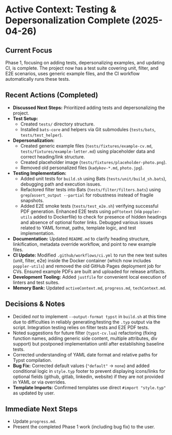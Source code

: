 # Active Context: Testing & Depersonalization Complete (2025-04-26)

## Current Focus

Phase 1, focusing on adding tests, depersonalizing examples, and updating CI, is complete. The project now has a test suite covering unit, filter, and E2E scenarios, uses generic example files, and the CI workflow automatically runs these tests.

## Recent Actions (Completed)

-   **Discussed Next Steps:** Prioritized adding tests and depersonalizing the project.
-   **Test Setup:**
    -   Created `tests/` directory structure.
    -   Installed `bats-core` and helpers via Git submodules (`tests/bats`, `tests/test_helper`).
-   **Depersonalization:**
    -   Created generic example files (`tests/fixtures/example-cv.md`, `tests/fixtures/example-letter.md`) using placeholder data and correct heading/link structure.
    -   Created placeholder image (`tests/fixtures/placeholder-photo.png`).
    -   Removed old personalized files (`kadykov-*.md`, `photo.jpg`).
-   **Testing Implementation:**
    -   Added unit tests for `build.sh` using Bats (`tests/unit/build_sh.bats`), debugging path and execution issues.
    -   Refactored filter tests into Bats (`tests/filter/filters.bats`) using `grep`/`assert_output --partial` for robustness instead of fragile snapshots.
    -   Added E2E smoke tests (`tests/test_e2e.sh`) verifying successful PDF generation. Enhanced E2E tests using `pdftotext` (via `poppler-utils` added to Dockerfile) to check for presence of hidden headings and absence of optional footer links. Debugged various issues related to YAML format, paths, template logic, and test implementation.
-   **Documentation:** Updated `README.md` to clarify heading structure, linkification, metadata override workflow, and point to new example files.
-   **CI Update:** Modified `.github/workflows/ci.yml` to run the new test suites (unit, filter, e2e) inside the Docker container (which now includes `poppler-utils`) and removed the old GitHub Pages deployment job for CVs. Ensured example PDFs are built and uploaded for release artifacts.
-   **Development Tooling:** Added `justfile` for convenient local execution of linters and test suites.
-   **Memory Bank:** Updated `activeContext.md`, `progress.md`, `techContext.md`.

## Decisions & Notes

-   Decided *not* to implement `--output-format typst` in `build.sh` at this time due to difficulties in reliably generating/testing the `.typ` output via the script. Integration testing relies on filter tests and E2E PDF tests.
-   Noted suggestions for future filter (`typst-cv.lua`) refactoring (fixing function names, adding generic side content, multiple attributes, div support) but postponed implementation until after establishing baseline tests.
-   Corrected understanding of YAML date format and relative paths for Typst compilation.
-   **Bug Fix:** Corrected default values (`"default"` -> `none`) and added conditional logic in `style.typ` footer to prevent displaying icons/links for optional fields (github, gitlab, linkedin, website) if they are not provided in YAML or via overrides.
-   **Template Imports:** Confirmed templates use direct `#import "style.typ"` as updated by user.

## Immediate Next Steps

-   Update `progress.md`.
-   Present the completed Phase 1 work (including bug fix) to the user.
